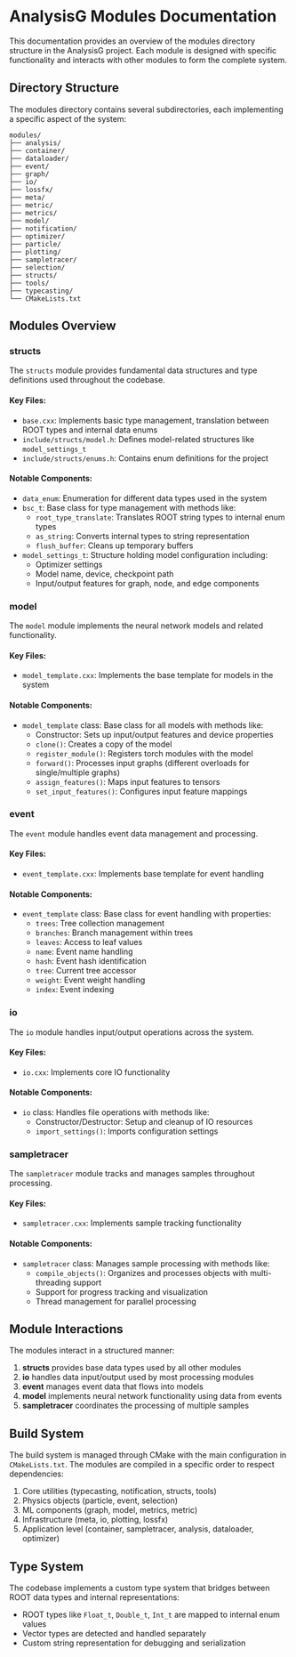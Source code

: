 # AnalysisG Modules Documentation

This documentation provides an overview of the modules directory structure in the AnalysisG project. Each module is designed with specific functionality and interacts with other modules to form the complete system.

## Directory Structure

The modules directory contains several subdirectories, each implementing a specific aspect of the system:

```
modules/
├── analysis/
├── container/
├── dataloader/
├── event/
├── graph/
├── io/
├── lossfx/
├── meta/
├── metric/
├── metrics/
├── model/
├── notification/
├── optimizer/
├── particle/
├── plotting/
├── sampletracer/
├── selection/
├── structs/
├── tools/
├── typecasting/
└── CMakeLists.txt
```

## Modules Overview

### structs

The `structs` module provides fundamental data structures and type definitions used throughout the codebase.

#### Key Files:
- `base.cxx`: Implements basic type management, translation between ROOT types and internal data enums
- `include/structs/model.h`: Defines model-related structures like `model_settings_t`
- `include/structs/enums.h`: Contains enum definitions for the project

#### Notable Components:

- `data_enum`: Enumeration for different data types used in the system
- `bsc_t`: Base class for type management with methods like:
  - `root_type_translate`: Translates ROOT string types to internal enum types
  - `as_string`: Converts internal types to string representation
  - `flush_buffer`: Cleans up temporary buffers
- `model_settings_t`: Structure holding model configuration including:
  - Optimizer settings
  - Model name, device, checkpoint path
  - Input/output features for graph, node, and edge components

### model

The `model` module implements the neural network models and related functionality.

#### Key Files:
- `model_template.cxx`: Implements the base template for models in the system

#### Notable Components:

- `model_template` class: Base class for all models with methods like:
  - Constructor: Sets up input/output features and device properties
  - `clone()`: Creates a copy of the model
  - `register_module()`: Registers torch modules with the model
  - `forward()`: Processes input graphs (different overloads for single/multiple graphs)
  - `assign_features()`: Maps input features to tensors
  - `set_input_features()`: Configures input feature mappings

### event

The `event` module handles event data management and processing.

#### Key Files:
- `event_template.cxx`: Implements base template for event handling

#### Notable Components:

- `event_template` class: Base class for event handling with properties:
  - `trees`: Tree collection management
  - `branches`: Branch management within trees
  - `leaves`: Access to leaf values
  - `name`: Event name handling
  - `hash`: Event hash identification
  - `tree`: Current tree accessor
  - `weight`: Event weight handling
  - `index`: Event indexing

### io

The `io` module handles input/output operations across the system.

#### Key Files:
- `io.cxx`: Implements core IO functionality

#### Notable Components:

- `io` class: Handles file operations with methods like:
  - Constructor/Destructor: Setup and cleanup of IO resources
  - `import_settings()`: Imports configuration settings

### sampletracer

The `sampletracer` module tracks and manages samples throughout processing.

#### Key Files:
- `sampletracer.cxx`: Implements sample tracking functionality

#### Notable Components:

- `sampletracer` class: Manages sample processing with methods like:
  - `compile_objects()`: Organizes and processes objects with multi-threading support
  - Support for progress tracking and visualization
  - Thread management for parallel processing

## Module Interactions

The modules interact in a structured manner:

1. **structs** provides base data types used by all other modules
2. **io** handles data input/output used by most processing modules
3. **event** manages event data that flows into models
4. **model** implements neural network functionality using data from events
5. **sampletracer** coordinates the processing of multiple samples

## Build System

The build system is managed through CMake with the main configuration in `CMakeLists.txt`. The modules are compiled in a specific order to respect dependencies:

1. Core utilities (typecasting, notification, structs, tools)
2. Physics objects (particle, event, selection)
3. ML components (graph, model, metrics, metric)
4. Infrastructure (meta, io, plotting, lossfx)
5. Application level (container, sampletracer, analysis, dataloader, optimizer)

## Type System

The codebase implements a custom type system that bridges between ROOT data types and internal representations:

- ROOT types like `Float_t`, `Double_t`, `Int_t` are mapped to internal enum values
- Vector types are detected and handled separately
- Custom string representation for debugging and serialization